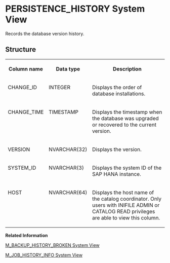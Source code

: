 <!-- loioa8cb93e80f494c15b19fc41109e7343c -->

# PERSISTENCE\_HISTORY System View

Records the database version history.



## Structure


<table>
<tr>
<th valign="top">

Column name



</th>
<th valign="top">

Data type



</th>
<th valign="top">

Description



</th>
</tr>
<tr>
<td valign="top">

CHANGE\_ID



</td>
<td valign="top">

INTEGER



</td>
<td valign="top">

Displays the order of database installations.



</td>
</tr>
<tr>
<td valign="top">

CHANGE\_TIME



</td>
<td valign="top">

TIMESTAMP



</td>
<td valign="top">

Displays the timestamp when the database was upgraded or recovered to the current version.



</td>
</tr>
<tr>
<td valign="top">

VERSION



</td>
<td valign="top">

NVARCHAR\(32\)



</td>
<td valign="top">

Displays the version.



</td>
</tr>
<tr>
<td valign="top">

SYSTEM\_ID



</td>
<td valign="top">

NVARCHAR\(3\)



</td>
<td valign="top">

Displays the system ID of the SAP HANA instance.



</td>
</tr>
<tr>
<td valign="top">

HOST



</td>
<td valign="top">

NVARCHAR\(64\)



</td>
<td valign="top">

Displays the host name of the catalog coordinator. Only users with INIFILE ADMIN or CATALOG READ privileges are able to view this column.



</td>
</tr>
</table>

**Related Information**  


[M\_BACKUP\_HISTORY\_BROKEN System View](../022-Monitoring-Views/m-backup-history-broken-system-view-2726f4d.md "Provides information about broken backup history entries.")

[M\_JOB\_HISTORY\_INFO System View](../022-Monitoring-Views/m-job-history-info-system-view-6c9f04a.md "Provides a history of long running system operations.")

